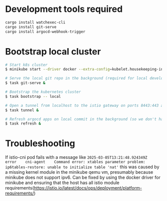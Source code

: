 # Development tools required

```bash
cargo install watchexec-cli
cargo install git-serve
cargo install argocd-webhook-trigger
```

# Bootstrap local cluster

```bash
# Start k8s cluster
$ minikube start --driver docker --extra-config=kubelet.housekeeping-interval=10s 

# Serve the local git repo in the background (required for local development)
$ task git-serve &

# Bootstrap the kubernetes cluster
$ task bootstrap -- local

# Open a tunnel from localhost to the istio gateway on ports 8443:443 and 8080:80
$ task tunnel &

# Refresh argocd apps on local commit in the background (so we don't have to wait 3 minutes)
$ task refresh &
```

# Troubleshooting

If istio-cni pod fails with a message like `2025-03-05T13:21:48.924349Z    error    cni-agent    Command error: xtables parameter problem: ip6tables-restore: unable to initialize table 'nat'` this was caused by a missing kernel module in the minikube qemu vm, presumably because minikube does not support ipv6. Can be fixed by using the docker driver for minikube and ensuring that the host has all istio module requirements(https://istio.io/latest/docs/ops/deployment/platform-requirements/)